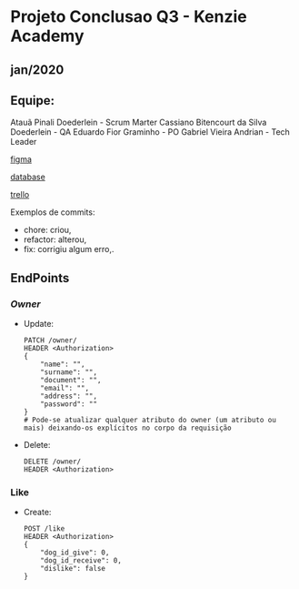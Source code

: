 # Projeto Conclusao Q3 - Kenzie Academy
## jan/2020
## **Equipe**:
Atauã Pinali Doederlein - Scrum Marter
Cassiano Bitencourt da Silva Doederlein - QA
Eduardo Fior Graminho - PO
Gabriel Vieira Andrian - Tech Leader


[figma](https://www.figma.com/file/rKhKJDDXjixbEJh4NdaMNN/Untitled?node-id=0%3A1)


[database](https://my.vertabelo.com/doc/Py5sWzjnazCGN4antp0BbUdXuRYaUYvx)


[trello](https://trello.com/invite/b/2qOYwJBo/61481b1064c194a986e8ffce92488db3/template-kanban)


Exemplos de commits:

- chore: criou,
- refactor: alterou,
- fix: corrigiu algum erro,.

## **EndPoints**

### _Owner_

* Update:
    ```
    PATCH /owner/
    HEADER <Authorization>
    {
        "name": "",
        "surname": "",
        "document": "",
        "email": "",
        "address": "",
        "password": ""
    }
    # Pode-se atualizar qualquer atributo do owner (um atributo ou mais) deixando-os explícitos no corpo da requisição
    ```

* Delete:
    ```
    DELETE /owner/
    HEADER <Authorization>
    ```

### Like

* Create:
    ```
    POST /like
    HEADER <Authorization>
    {
        "dog_id_give": 0,
        "dog_id_receive": 0,
        "dislike": false
    }
    ```